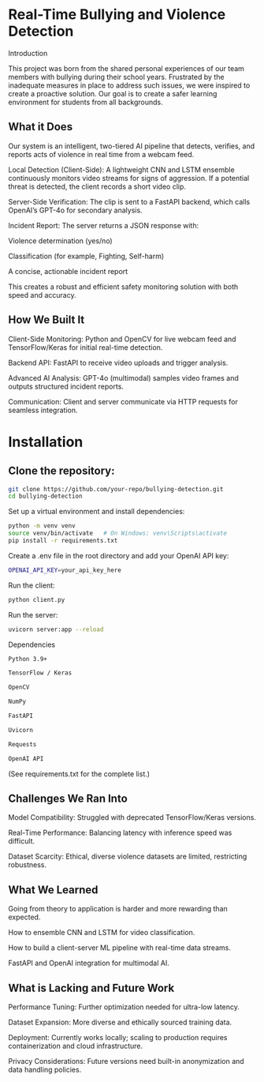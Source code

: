 # Real-Time Bullying and Violence Detection
Introduction

This project was born from the shared personal experiences of our team members with bullying during their school years. Frustrated by the inadequate measures in place to address such issues, we were inspired to create a proactive solution. Our goal is to create a safer learning environment for students from all backgrounds.

## What it Does

Our system is an intelligent, two-tiered AI pipeline that detects, verifies, and reports acts of violence in real time from a webcam feed.

Local Detection (Client-Side): A lightweight CNN and LSTM ensemble continuously monitors video streams for signs of aggression. If a potential threat is detected, the client records a short video clip.

Server-Side Verification: The clip is sent to a FastAPI backend, which calls OpenAI’s GPT-4o for secondary analysis.

Incident Report: The server returns a JSON response with:

Violence determination (yes/no)

Classification (for example, Fighting, Self-harm)

A concise, actionable incident report

This creates a robust and efficient safety monitoring solution with both speed and accuracy.

## How We Built It

Client-Side Monitoring: Python and OpenCV for live webcam feed and TensorFlow/Keras for initial real-time detection.

Backend API: FastAPI to receive video uploads and trigger analysis.

Advanced AI Analysis: GPT-4o (multimodal) samples video frames and outputs structured incident reports.

Communication: Client and server communicate via HTTP requests for seamless integration.

# Installation

## Clone the repository:

```bash 
git clone https://github.com/your-repo/bullying-detection.git
cd bullying-detection
```

Set up a virtual environment and install dependencies:

```bash
python -m venv venv
source venv/bin/activate   # On Windows: venv\Scripts\activate
pip install -r requirements.txt
```

Create a .env file in the root directory and add your OpenAI API key:

```bash 
OPENAI_API_KEY=your_api_key_here
```
Run the client:

```bash 
python client.py
```

Run the server:

```bash 
uvicorn server:app --reload
```
Dependencies
```bash
Python 3.9+

TensorFlow / Keras

OpenCV

NumPy

FastAPI

Uvicorn

Requests

OpenAI API

```
(See requirements.txt for the complete list.)

## Challenges We Ran Into

Model Compatibility: Struggled with deprecated TensorFlow/Keras versions.

Real-Time Performance: Balancing latency with inference speed was difficult.

Dataset Scarcity: Ethical, diverse violence datasets are limited, restricting robustness.


## What We Learned

Going from theory to application is harder and more rewarding than expected.

How to ensemble CNN and LSTM for video classification.

How to build a client-server ML pipeline with real-time data streams.

FastAPI and OpenAI integration for multimodal AI.

## What is Lacking and Future Work

Performance Tuning: Further optimization needed for ultra-low latency.

Dataset Expansion: More diverse and ethically sourced training data.

Deployment: Currently works locally; scaling to production requires containerization and cloud infrastructure.

Privacy Considerations: Future versions need built-in anonymization and data handling policies.
